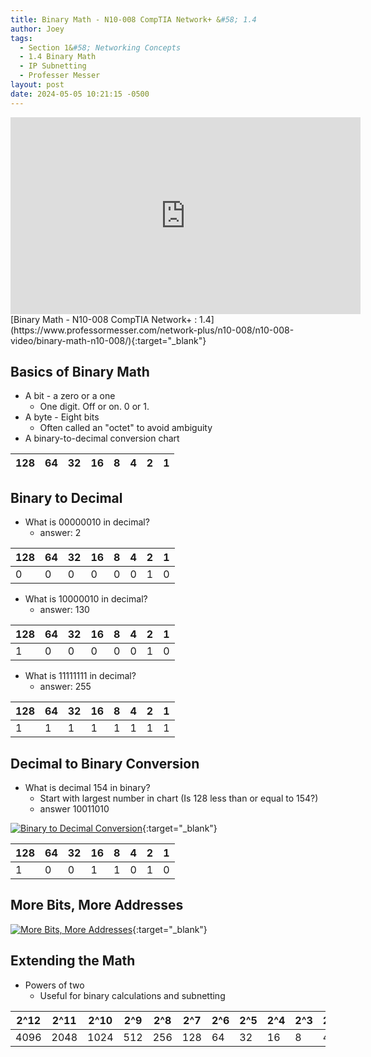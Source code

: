 ```yaml
---
title: Binary Math - N10-008 CompTIA Network+ &#58; 1.4
author: Joey
tags:
  - Section 1&#58; Networking Concepts
  - 1.4 Binary Math
  - IP Subnetting
  - Professer Messer 
layout: post
date: 2024-05-05 10:21:15 -0500
---
```


<div class="container">
    <iframe class="responsive-iframe" width="560" height="315" src="https://www.youtube.com/embed/tEv2PKT5Lv8?si=DQJbHIQIdRynGvtk" title="YouTube video player" frameborder="0" allow="accelerometer; autoplay; clipboard-write; encrypted-media; gyroscope; picture-in-picture; web-share" referrerpolicy="strict-origin-when-cross-origin" allowfullscreen></iframe>
</div>
[Binary Math - N10-008 CompTIA Network+ : 1.4](https://www.professormesser.com/network-plus/n10-008/n10-008-video/binary-math-n10-008/){:target="_blank"}

## Basics of Binary Math
- A bit - a zero or a one
    - One digit. Off or on. 0 or 1.
- A byte - Eight bits
    - Often called an "octet" to avoid ambiguity
- A binary-to-decimal conversion chart

| 128 | 64 | 32 | 16 | 8 | 4 | 2 | 1 |
|-----|----|----|----|---|---|---|---|

## Binary to Decimal 
- What is 00000010 in decimal?
    - answer: 2

| 128 | 64 | 32 | 16 | 8 | 4 | 2 | 1 |
|-----|----|----|----|---|---|---|---|
| 0   | 0  | 0  | 0  | 0 | 0 | 1 | 0 |

- What is 10000010 in decimal?
    - answer: 130

| 128 | 64 | 32 | 16 | 8 | 4 | 2 | 1 |
|-----|----|----|----|---|---|---|---|
| 1   | 0  | 0  | 0  | 0 | 0 | 1 | 0 |

- What is 11111111 in decimal?
    - answer: 255

| 128 | 64 | 32 | 16 | 8 | 4 | 2 | 1 |
|-----|----|----|----|---|---|---|---|
| 1   | 1  | 1  | 1  | 1 | 1 | 1 | 1 |

## Decimal to Binary Conversion

- What is decimal 154 in binary?
    - Start with largest number in chart (Is 128 less than or equal to 154?)
    - answer 10011010

[![Binary to Decimal Conversion]({{site.baseurl}}/img/binary_to_decimal_conversion.png)](https://youtu.be/tEv2PKT5Lv8?si=M_JIdTUdzeJvz3zd&t=394){:target="_blank"}

| 128 | 64 | 32 | 16 | 8 | 4 | 2 | 1 |
|-----|----|----|----|---|---|---|---|
| 1   | 0  | 0  | 1  | 1 | 0 | 1 | 0 |

## More Bits, More Addresses

[![More Bits, More Addresses]({{site.baseurl}}/img/more_bits_more_addresses.png)](https://youtu.be/tEv2PKT5Lv8?si=P6nBGfesbIbC5wTJ&t=431){:target="_blank"}

## Extending the Math
- Powers of two
    - Useful for binary calculations and subnetting

| 2^12 | 2^11 | 2^10 | 2^9 | 2^8 | 2^7 | 2^6 | 2^5 | 2^4 | 2^3 | 2^2 | 2^1 | 2^0 |
|------|------|------|-----|-----|-----|-----|-----|-----|-----|-----|-----|-----|
| 4096 | 2048 | 1024 | 512 | 256 | 128 | 64  | 32  | 16  | 8   | 4   | 2   | 1   |